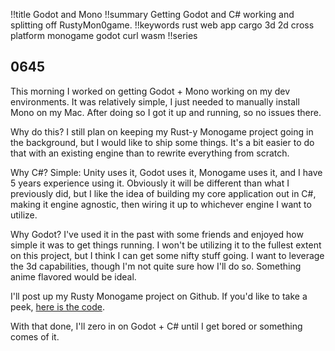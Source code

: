 !!title Godot and Mono
!!summary Getting Godot and C# working and splitting off RustyMon0game.
!!keywords rust web app cargo 3d 2d cross platform monogame godot curl wasm
!!series

## 0645

This morning I worked on getting Godot + Mono working on my dev environments. It was relatively simple, I just needed to manually install Mono on my Mac. After doing so I got it up and running, so no issues there. 

Why do this? I still plan on keeping my Rust-y Monogame project going in the background, but I would like to ship some things. It's a bit easier to do that with an existing engine than to rewrite everything from scratch. 

Why C#? Simple: Unity uses it, Godot uses it, Monogame uses it, and I have 5 years experience using it. Obviously it will be different than what I previously did, but I like the idea of building my core application out in C#, making it engine agnostic, then wiring it up to whichever engine I want to utilize. 

Why Godot? I've used it in the past with some friends and enjoyed how simple it was to get things running. I won't be utilizing it to the fullest extent on this project, but I think I can get some nifty stuff going. I want to leverage the 3d capabilities, though I'm not quite sure how I'll do so. Something anime flavored would be ideal.

I'll post up my Rusty Monogame project on Github. If you'd like to take a peek, [here is the code](https://github.com/ericrobolson/RustyMon0game).

With that done, I'll zero in on Godot + C# until I get bored or something comes of it.
